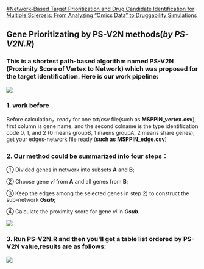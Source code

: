 [#Network-Based Target Prioritization and Drug Candidate Identification for Multiple Sclerosis: From Analyzing “Omics Data” to Druggability Simulations](https://pubs.acs.org/doi/full/10.1021/acschemneuro.1c00011)

## Gene Prioritizating by PS-V2N methods(*by PS-V2N.R*)

### This is a shortest path-based algorithm named PS-V2N (Proximity Score of Vertex to Network) which was proposed for the target identification. Here is our work pipeline:

![](https://github.com/windforclouds/PS-V2N/blob/master/pictures/pipeline.png)

### **1**. work before 
Before calculation，ready for one txt/csv file(such as **MSPPIN_vertex.csv**), first column is gene name, and the second colname is the type identification code 0, 1, and 2 (0 means groupB, 1 maens groupA, 2 means share genes); get your edges-network file ready (**such as MSPPIN_edge.csv**)

### **2**. Our method could be summarized into four steps：

①  Divided genes in network into subsets **A** and **B**;

②  Choose gene *vi* from **A** and all genes from **B**;

③  Keep the edges among the selected genes in step 2) to construct the sub-network ***Gsub***;

④  Calculate the proximity score for gene *vi* in ***Gsub***.

![](https://github.com/windforclouds/PS-V2N/blob/master/pictures/PS-V2N.jpg)

### **3**. Run PS-V2N.R and then you'll get a table list ordered by PS-V2N value,results are as follows:

![](https://github.com/windforclouds/PS-V2N/blob/master/pictures/results.png)

